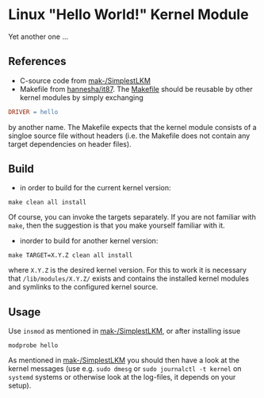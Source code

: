 # Linux "Hello World!" Kernel Module

Yet another one ...

## References

- C-source code from [mak-/SimplestLKM](https://github.com/maK-/SimplestLKM.git)
- Makefile from [hannesha/it87](https://github.com/hannesha/it87.git). The [Makefile](./Makefile) should be reusable by other kernel modules by simply exchanging

``` makefile
DRIVER = hello
```
by another name. The Makefile expects that the kernel module consists of a singloe source file without headers (i.e. the Makefile does not contain any target dependencies on header files).

## Build

- in order to build for the current kernel version:
``` shell
make clean all install
```
Of course, you can invoke the targets separately. If you are not familiar with `make`, then the suggestion is that you make yourself familiar with it.
- inorder to build for another kernel version:
``` shell
make TARGET=X.Y.Z clean all install
```
where `X.Y.Z` is the desired kernel version. For this to work it is necessary that `/lib/modules/X.Y.Z/` exists and contains the installed kernel modules and symlinks to the configured kernel source.

## Usage
Use `insmod` as mentioned in [mak-/SimplestLKM](https://github.com/maK-/SimplestLKM.git/README.md), or after installing issue
``` shell
modprobe hello
```
As mentioned in [mak-/SimplestLKM](https://github.com/maK-/SimplestLKM.git/README.md) you should then have a look at the kernel messages (use e.g. `sudo dmesg` or `sudo journalctl -t kernel` on `systemd` systems or otherwise look at the log-files, it depends on your setup).



